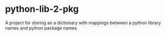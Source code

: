# python-lib-2-pkg
A project for storing an a dictionary with mappings between a python library names and python package names
